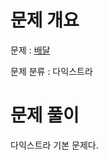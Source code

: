 # 문제 개요

문제 : [배달](https://school.programmers.co.kr/learn/courses/30/lessons/12978)

문제 분류 : 다익스트라

# 문제 풀이

다익스트라 기본 문제다.